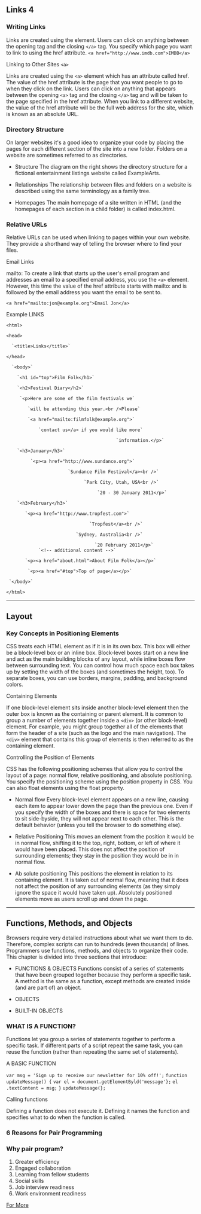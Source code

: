 ## Links 4

### Writing Links

Links are created using the <a> element. Users can click on anything
between the opening <a> tag and the closing `</a>` tag. You specify
which page you want to link to using the href attribute.
`<a href="http://www.imdb.com">IMDB</a>`

Linking to Other Sites `<a>`

Links are created using the `<a>` element which has an attribute
called href. The value of the href attribute is the page that
you want people to go to when they click on the link.
Users can click on anything that appears between the opening
`<a>` tag and the closing `</a>` tag and will be taken to the page
specified in the href attribute. When you link to a different
website, the value of the href attribute will be the full web
address for the site, which is known as an absolute URL.

### Directory Structure
On larger websites it's a good idea to organize your code by placing the
pages for each different section of the site into a new folder. Folders on a
website are sometimes referred to as directories.

* Structure
The diagram on the right shows
the directory structure for a
fictional entertainment listings
website called ExampleArts.

* Relationships
The relationship between
files and folders on a website
is described using the same
terminology as a family tree.

* Homepages
The main homepage of a site
written in HTML (and the
homepages of each section in a
child folder) is called index.html.

### Relative URLs

Relative URLs can be used when linking to pages within your own
website. They provide a shorthand way of telling the browser where to
find your files.

Email Links

mailto:
To create a link that starts up the user's email program and
addresses an email to a specified email address, you use the `<a>`
element. However, this time the value of the href attribute starts
with mailto: and is followed by the email address you want the
email to be sent to.

`<a href="mailto:jon@example.org">Email Jon</a>`

Example LINKS

`<html>`

   `<head>`
   
      `<title>Links</title>`
      
   `</head>`
   
      `<body>`
      
        `<h1 id="top">Film Folk</h1>`
        
        `<h2>Festival Diary</h2>`
        
         `<p>Here are some of the film festivals we`
         
            `will be attending this year.<br />Please`
            
            `<a href="mailto:filmfolk@example.org">`
            
                `contact us</a> if you would like more`
                
                                             `information.</p>`
                                             
        `<h3>January</h3>`
        
             `<p><a href="http://www.sundance.org">`
             
                           `Sundance Film Festival</a><br />`
                           
                                 `Park City, Utah, USA<br />`
                                 
                                      `20 - 30 January 2011</p>`
                                      
        `<h3>February</h3>`
        
           `<p><a href="http://www.tropfest.com">`
           
                                   `Tropfest</a><br />`
                                   
                              `Sydney, Australia<br />`
                              
                                     `20 February 2011</p>`
                `<!-- additional content -->`
                
           `<p><a href="about.html">About Film Folk</a></p>`
           
            `<p><a href="#top">Top of page</a></p>`
            
     `</body>`
     
`</html>`


***

## Layout

### Key Concepts in Positioning Elements

CSS treats each HTML element as if it is in its
own box. This box will either be a block-level
box or an inline box.
Block-level boxes start on a new line and act as the main building blocks
of any layout, while inline boxes flow between surrounding text. You can
control how much space each box takes up by setting the width of the
boxes (and sometimes the height, too). To separate boxes, you can use
borders, margins, padding, and background colors.

Containing Elements

If one block-level element sits inside another
block-level element then the outer box is
known as the containing or parent element.
It is common to group a number of elements together inside a `<div>`
(or other block-level) element. For example, you might group together
all of the elements that form the header of a site (such as the logo and
the main navigation). The `<div>` element that contains this group of
elements is then referred to as the containing element.

Controlling the Position of Elements

CSS has the following positioning schemes that allow you to control
the layout of a page: normal flow, relative positioning, and absolute
positioning. You specify the positioning scheme using the position
property in CSS. You can also float elements using the float property.

* Normal flow
Every block-level element
appears on a new line, causing
each item to appear lower down
the page than the previous one.
Even if you specify the width
of the boxes and there is space
for two elements to sit side-byside,
they will not appear next
to each other. This is the default
behavior (unless you tell the
browser to do something else).

* Relative Positioning
This moves an element from the
position it would be in normal
flow, shifting it to the top, right,
bottom, or left of where it
would have been placed. This
does not affect the position of
surrounding elements; they stay
in the position they would be in
in normal flow.

* Ab solute positioning
This positions the element
in relation to its containing
element. It is taken out of
normal flow, meaning that it
does not affect the position
of any surrounding elements
(as they simply ignore the
space it would have taken up).
Absolutely positioned elements
move as users scroll up and
down the page.

***

## Functions, Methods, and Objects

Browsers require very detailed instructions about what
we want them to do. Therefore, complex scripts can run
to hundreds (even thousands) of lines. Programmers use
functions, methods, and objects to organize their code.
This chapter is divided into three sections that introduce:

* FUNCTIONS & OBJECTS 
Functions consist of a series of statements that have been grouped together because they
perform a specific task. A method is the same as a function, except methods are created inside (and are
part of) an object.

* OBJECTS
* BUILT-IN OBJECTS

### WHAT IS A FUNCTION?

Functions let you group a series of statements together to perform a
specific task. If different parts of a script repeat the same task, you can
reuse the function (rather than repeating the same set of statements).

A BASIC FUNCTION

`var msg = 'Sign up to receive our newsletter for 10% off!';`
`function updateMessage() {`
`var el = document.getElementByld('message'};`
`el .textContent = msg;`
`}`
`updateMessage(};`


Calling functions

Defining a function does not execute it. Defining it names the function and specifies what to do when the function is called.


### 6 Reasons for Pair Programming

### Why pair program?

1. Greater efficiency
2. Engaged collaboration
3. Learning from fellow students
4. Social skills
5. Job interview readiness
6. Work environment readiness

[For More](https://www.codefellows.org/blog/6-reasons-for-pair-programming/)
